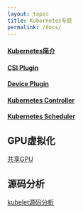 ```yaml
---
layout: topic
title: Kubernetes专题
permalink: /docs/
---
```


#### [Kubernetes简介](kubernetes/Kubernetes简介.md)

#### [CSI Plugin](kubernetes/CSIPlugin.md)

#### [Device Plugin](kubernetes/DevicePlugin.md)

#### [Kubernetes Controller](kubernetes/KubernetesController.md)

#### [Kubernetes Scheduler](kubernetes/KubernetesScheduler.md)

## GPU虚拟化
[共享GPU](docs/GPU多场景混部介绍.pdf)


## 源码分析
[kubelet源码分析](docs/../kubernetes/codes/kubelet源码分析.md)

